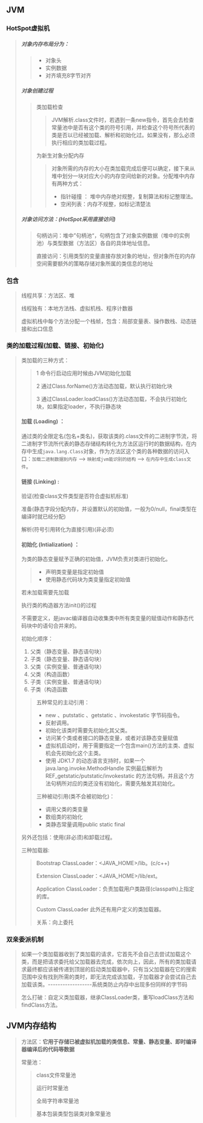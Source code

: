 ## JVM



### HotSpot虚拟机

> ##### 对象内存布局分为：
>
> > - 对象头
> > - 实例数据
> > - 对齐填充8字节对齐
>
> ##### 对象创建过程
>
> > 类加载检查
> >
> > > JVM解析.class文件时，若遇到一条new指令，首先会去检查常量池中是否有这个类的符号引用，并检查这个符号所代表的类是否以已经被加载、解析和初始化过。如果没有，那么必须执行相应的类加载过程。
> >
> > 为新生对象分配内存
> >
> > > 对象所需的内存的大小在类加载完成后便可以确定，接下来从堆中划分一块对应大小的内存空间给新的对象。分配堆中内存有两种方式：
> > >
> > > - 指针碰撞 ： 堆中内存绝对规整，复制算法和标记整理法。
> > > - 空闲列表：内存不规整，如标记清楚法
>
> ##### 对象访问方法：(HotSpot采用直接访问)
>
> > 句柄访问：堆中”句柄池“，句柄包含了对象实例数据（堆中的实例池）与类型数据（方法区）各自的具体地址信息。
> >
> > 直接访问：引用类型的变量直接存放对象的地址，但对象所在的内存空间需要额外的策略存储对象所属的类信息的地址



### 包含

> 线程共享：方法区、堆   
>
> 线程独有：本地方法栈、虚拟机栈、程序计数器
>
> 虚拟机栈中每个方法分配一个栈帧，包含：局部变量表、操作数栈、动态链接和出口信息



### 类的加载过程(加载、链接、初始化)

> 类加载的三种方式：
>
> > 1 命令行启动应用时候由JVM初始化加载
> >
> > 2 通过Class.forName()方法动态加载，默认执行初始化块
> >
> > 3 通过ClassLoader.loadClass()方法动态加载，不会执行初始化块，如果指定loader，不执行静态块
>
> #### 加载 (Loading) ：
>
> 通过类的全限定名(包名+类名)，获取该类的.class文件的二进制字节流，将二进制字节流所代表的静态存储结构转化为方法区运行时的数据结构，在内存中生成`java.lang.Class`对象，作为方法区这个类的各种数据的访问入口：`加载二进制数据到内存` —> `映射成jvm能识别的结构` —> `在内存中生成class文件`。
>
> 
>
> #### 链接 (Linking) :
>
> 验证(检查class文件类型是否符合虚拟机标准)
>
> 准备(静态字段分配内存，并设置默认的初始值，一般为0/null，final类型在编译时就已经分配)
>
> 解析(符号引用转化为直接引用)(非必须)
>
> 
>
> #### 初始化 (Intialization) ：
>
> 为类的静态变量赋予正确的初始值，JVM负责对类进行初始化。
>
> > - 声明类变量是指定初始值
> > - 使用静态代码块为类变量指定初始值
>
> 若未加载需要先加载
>
> 执行类的构造器方法init()的过程
>
> 不需要定义，是javac编译器自动收集类中所有类变量的赋值动作和静态代码块中的语句合并来的。
>
> 初始化顺序：
>
> 1. 父类（静态变量、静态语句块）
> 2. 子类（静态变量、静态语句块）
> 3. 父类（实例变量、普通语句块）
> 4. 父类（构造函数）
> 5. 子类（实例变量、普通语句块）
> 6. 子类（构造函数
>
> 
>
> > 五种常见的主动引用：
> >
> > - new 、putstatic 、getstatic 、invokestatic 字节码指令。 
> > - 反射调用。
> > - 初始化该类时需要先初始化其父类。
> > - 访问某个类或者接口的静态变量，或者对该静态变量赋值
> > - 虚拟机启动时，用于需要指定一个包含main()方法的主类、虚拟机会先初始化这个主类。
> > - 使用 JDK1.7 的动态语言支持时，如果一个java.lang.invoke.MethodHandle 实例最后解析为 REF_getstatic/putstatic/invokestatic 的方法句柄，并且这个方法句柄所对应的类还没有初始化，需要先触发其初始化。
> >
> > 三种被动引用(类不会被初始化)：
> >
> > - 调用父类的类变量
> > - 数组类的初始化
> > - 类静态常量调用public static final
>
> 另外还包括：使用(非必须)和卸载过程。
>
> 三种加载器:
>
> > Bootstrap ClassLoader：<JAVA_HOME>/lib。(c/c++)
> >
> > Extension ClassLoader：<JAVA_HOME>/lib/ext。
> >
> > Application ClassLoader：负责加载用户类路径(classpath)上指定的库。
> >
> > Custom ClassLoader 此外还有用户定义的类加载器。
> >
> > 关系：向上委托



### 双亲委派机制

> 如果一个类加载器收到了类加载的请求，它首先不会自己去尝试加载这个类，而是把请求委托给父加载器去完成，依次向上，因此，所有的类加载请求最终都应该被传递到顶层的启动类加载器中，只有当父加载器在它的搜索范围中没有找到所需的类时，即无法完成该加载，子加载器才会尝试自己去加载该类。------------------系统类防止内存中出现多份同样的字节码
>
> 怎么打破：自定义类加载器，继承ClassLoader类，重写loadClass方法和findClass方法。





## JVM内存结构

> 方法区：**它用于存储已被虚拟机加载的类信息、常量、静态变量、即时编译器编译后的代码等数据**
>
> 常量池：
>
> > class文件常量池
> >
> > 运行时常量池
> >
> > 全局字符串常量池
> >
> > 基本包装类型包装类对象常量池

 

